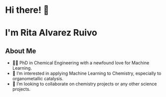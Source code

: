 # Hi there! 👋 
# I'm Rita Alvarez Ruivo

## About Me
- 👩‍🎓 PhD in Chemical Engineering with a newfound love for Machine Learning.
- 👀 I’m interested in applying Machine Learning to Chemistry, especially to organometallic catalysis.
- 💞️ I’m looking to collaborate on chemistry projects or any other science projects.


<!---
ritaalvarezruivo/ritaalvarezruivo is a ✨ special ✨ repository because its `README.md` (this file) appears on your GitHub profile.
You can click the Preview link to take a look at your changes.
--->
